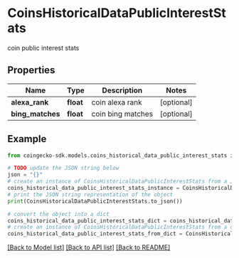 # CoinsHistoricalDataPublicInterestStats

coin public interest stats

## Properties

Name | Type | Description | Notes
------------ | ------------- | ------------- | -------------
**alexa_rank** | **float** | coin alexa rank | [optional] 
**bing_matches** | **float** | coin bing matches | [optional] 

## Example

```python
from coingecko-sdk.models.coins_historical_data_public_interest_stats import CoinsHistoricalDataPublicInterestStats

# TODO update the JSON string below
json = "{}"
# create an instance of CoinsHistoricalDataPublicInterestStats from a JSON string
coins_historical_data_public_interest_stats_instance = CoinsHistoricalDataPublicInterestStats.from_json(json)
# print the JSON string representation of the object
print(CoinsHistoricalDataPublicInterestStats.to_json())

# convert the object into a dict
coins_historical_data_public_interest_stats_dict = coins_historical_data_public_interest_stats_instance.to_dict()
# create an instance of CoinsHistoricalDataPublicInterestStats from a dict
coins_historical_data_public_interest_stats_from_dict = CoinsHistoricalDataPublicInterestStats.from_dict(coins_historical_data_public_interest_stats_dict)
```
[[Back to Model list]](../README.md#documentation-for-models) [[Back to API list]](../README.md#documentation-for-api-endpoints) [[Back to README]](../README.md)


